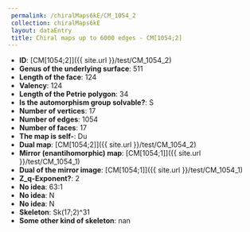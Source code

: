 ```yaml
--- 
 permalink: /chiralMaps6kE/CM_1054_2 
 collection: chiralMaps6kE
 layout: dataEntry
 title: Chiral maps up to 6000 edges - CM[1054;2]
---
```


- **ID**: [CM[1054;2]]({{ site.url }}/test/CM_1054_2)
- **Genus of the underlying surface**: 511
- **Length of the face**: 124
- **Valency**: 124
- **Length of the Petrie polygon**: 34
- **Is the automorphism group solvable?**: S
- **Number of vertices**: 17
- **Number of edges**: 1054
- **Number of faces**: 17
- **The map is self-**: Du
- **Dual map**: [CM[1054;2]]({{ site.url }}/test/CM_1054_2)
- **Mirror (enantihomorphic) map**: [CM[1054;1]]({{ site.url }}/test/CM_1054_1)
- **Dual of the mirror image**: [CM[1054;1]]({{ site.url }}/test/CM_1054_1)
- **Z_q-Exponent?**: 2
- **No idea**:  63:1
- **No idea**: N
- **No idea**: N
- **Skeleton**: Sk(17;2)^31
- **Some other kind of skeleton**: nan
